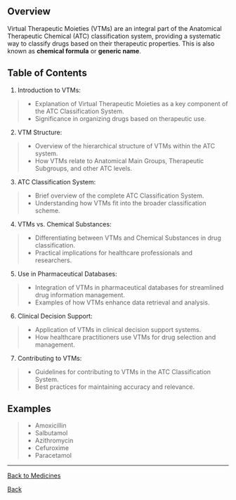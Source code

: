 ## Overview
Virtual Therapeutic Moieties (VTMs) are an integral part of the Anatomical Therapeutic Chemical (ATC) classification system, providing a systematic way to classify drugs based on their therapeutic properties.
This is also known as **chemical formula** or **generic name**.

## Table of Contents

1. Introduction to VTMs:
> * Explanation of Virtual Therapeutic Moieties as a key component of the ATC Classification System.
> * Significance in organizing drugs based on therapeutic use.

2. VTM Structure:
> * Overview of the hierarchical structure of VTMs within the ATC system.
> * How VTMs relate to Anatomical Main Groups, Therapeutic Subgroups, and other ATC levels.

3. ATC Classification System:
> * Brief overview of the complete ATC Classification System.
> * Understanding how VTMs fit into the broader classification scheme.

4. VTMs vs. Chemical Substances:
> * Differentiating between VTMs and Chemical Substances in drug classification.
> * Practical implications for healthcare professionals and researchers.

5. Use in Pharmaceutical Databases:
> * Integration of VTMs in pharmaceutical databases for streamlined drug information management.
> * Examples of how VTMs enhance data retrieval and analysis.

6. Clinical Decision Support:
> * Application of VTMs in clinical decision support systems.
> * How healthcare practitioners use VTMs for drug selection and management.

7. Contributing to VTMs:
> * Guidelines for contributing to VTMs in the ATC Classification System.
> * Best practices for maintaining accuracy and relevance.

## Examples
> * Amoxicillin
> * Salbutamol
> * Azithromycin
> * Cefuroxime
> * Paracetamol


***


[Back to Medicines](https://github.com/hmislk/hmis/wiki/Medicines)

[Back](https://github.com/hmislk/hmis/wiki)
